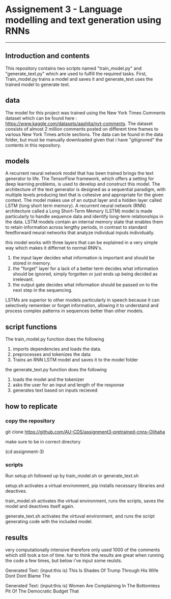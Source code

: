 # Assignement 3  -  Language modelling and text generation using RNNs

---
## Introduction and contents
This repository contains two scripts named "train_model.py" and "generate_text.py" which are used to fulfill the required tasks. First, Train_model.py trains a model and saves it and generate_text uses the trained model to generate text.
 

## data
The model for this project was trained using the New York Times Comments dataset which can be found here : https://www.kaggle.com/datasets/aashita/nyt-comments. The dataset consists of almost 2 million comments posted on different time frames to various New York Times article sections. The data can be found in the data folder, but must be manually downloaded given that i have "gitignored" the contents in this repository.

## models 
A recurrent neural network model that has been trained brings the text generator to life. The TensorFlow framework, which offers a setting for deep learning problems, is used to develop and construct this model. The architecture of the text generator is designed as a sequential paradigm, with multiple levels producing text that is cohesive and appropriate for the given context. The model makes use of an output layer and a hidden layer called LSTM (long short term memory). A recurrent neural network (RNN) architecture called a Long Short-Term Memory (LSTM) model is made particularly to handle sequence data and identify long-term relationships in the data. LSTM models contain an internal memory state that enables them to retain information across lengthy periods, in contrast to standard feedforward neural networks that analyze individual inputs individually.
 
this model works with three layers that can be explained in a very simple way which makes it differnet to normal RNN's.

1. the input layer decides what information is important and should be stored in memory.
2. the "forget" layer for a lack of a better term decides what information should be ignored, simply forgotten or just ends up being decided as irrelevant.
3. the output gate decides what information should be passed on to the next step in the sequencing.

LSTMs are superior to other models particularly in speech because it can selectively remember or forget information, allowing it to understand and process complex patterns in sequences better than other models. 

## script functions
The train_model.py function does the following
1. imports dependencies and loads the data.
2. preprocesses and tokenizes the data
3. Trains an RNN LSTM model and saves it to the model folder

the generate_text.py function does the following
1. loads the model and the tokenizer
2. asks the user for an input and length of the response
3. generates text based on inputs recieved


## how to replicate
### copy the repository 
git clone https://github.com/AU-CDS/assignment3-pretrained-cnns-Olihaha

make sure to be in correct directory

(cd assignment-3)

### scripts 
Run setup.sh followed up by train_model.sh or generate_text.sh

setup.sh activates a virtual environment, pip installs necessary libraries and deactives.

train_model.sh activates the virtual environment, runs the scripts, saves the model and deactives itself again.

generate_text.sh activates the virtuval environment, and runs the script generating code with the included model.


## results
very computationally intensive therefore only used 1000 of the comments which still took a ton of time. 
har to think the results are great when running the code a few times, but below i've input some reulsts.

Generated Text: (input:this is)
This Is Shades Of Trump Through His Wife Dont Dont Blame The

Generated Text: (input:this is)
Women Are Complaining In The Bottomless Pit Of The Democratic Budget That

